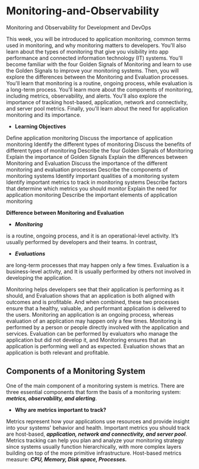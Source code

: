 # Monitoring-and-Observability
Monitoring and Observability for Development and DevOps

This week, you will be introduced to application monitoring, common terms used in monitoring, and why monitoring matters to developers. You'll also learn about the types of monitoring that give you visibility into app performance and connected information technology (IT) systems. You'll become familiar with the four Golden Signals of Monitoring and learn to use the Golden Signals to improve your monitoring systems. Then, you will explore the differences between the Monitoring and Evaluation processes. You'll learn that monitoring is a routine, ongoing process, while evaluation is a long-term process. You'll learn more about the components of monitoring, including metrics, observability, and alerts. You'll also explore the importance of tracking host-based, application, network and connectivity, and server pool metrics. Finally, you'll learn about the need for application monitoring and its importance.

 - **Learning Objectives**

Define application monitoring
Discuss the importance of application monitoring
Identify the different types of monitoring
Discuss the benefits of different types of monitoring
Describe the four Golden Signals of Monitoring
Explain the importance of Golden Signals
Explain the differences between Monitoring and Evaluation
Discuss the importance of the different monitoring and evaluation processes
Describe the components of monitoring systems
Identify important qualities of a monitoring system
Identify important metrics to track in monitoring systems
Describe factors that determine which metrics you should monitor
Explain the need for application monitoring
Describe the important elements of application monitoring


**Difference between Monitoring and Evaluation**
- ***Monitoring*** 

is a routine, ongoing process, and it is an operational-level activity. It’s usually performed by developers and their teams. 
In contrast, 

- ***Evaluations***

are long-term processes that may happen only a few times. 
Evaluation is a business-level activity, and It is usually performed by others not involved in developing the application.



 Monitoring helps developers see that their application is performing as it should, and Evaluation shows that an application is both aligned with outcomes and is profitable. And when combined, these two processes ensure that a healthy, valuable, and performant application is delivered to the users. Monitoring an application is an ongoing process, whereas evaluation of an application may happen only a few times. Monitoring is performed by a person or people directly involved with the application and services. Evaluation can be performed by evaluators who manage the application but did not develop it, and Monitoring ensures that an application is performing well and as expected. Evaluation shows that an application is both relevant and profitable.

 ## **Components of a Monitoring System**
 One of the main component of a monitoring system is metrics. There are three essential components that form the basis of a monitoring system: ***metrics, observability, and alerting***. 

- **Why are metrics important to track?** 

Metrics represent how your applications use resources and provide insight into your systems' behavior and health. Important metrics you should track are host-based, ***application, network and connectivity, and server pool***. Metrics tracking can help you plan and analyze your monitoring strategy since systems usually function hierarchically, with more complex layers building on top of the more primitive infrastructure. Host-based metrics measure: ***CPU, Memory, Disk space, Processes.***
